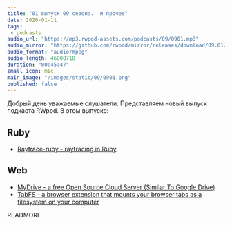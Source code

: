 ```yaml
---
title: "01 выпуск 09 сезона.  и прочее"
date: 2020-01-11
tags:
 - podcasts
audio_url: "https://mp3.rwpod-assets.com/podcasts/09/0901.mp3"
audio_mirror: "https://github.com/rwpod/mirror/releases/download/09.01/0901.mp3"
audio_format: "audio/mpeg"
audio_length: 46808718
duration: "00:45:47"
small_icon: mic
main_image: "/images/static/09/0901.png"
published: false
---
```


Добрый день уважаемые слушатели. Представляем новый выпуск подкаста RWpod. В этом выпуске:

## Ruby

 - [Raytrace-ruby - raytracing in Ruby](https://github.com/pawptart/raytrace-ruby)

## Web

 - [MyDrive - a free Open Source Cloud Server (Similar To Google Drive)](https://mydrive-storage.com/)
 - [TabFS - a browser extension that mounts your browser tabs as a filesystem on your computer](https://omar.website/tabfs/)


READMORE
